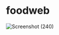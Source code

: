 # foodweb
![Screenshot (240)](https://user-images.githubusercontent.com/43489006/201534876-d85984cd-0e62-4cf9-af77-9241eca4319b.png)
